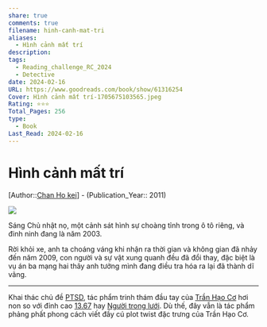 ```yaml
---
share: true
comments: true
filename: hinh-canh-mat-tri
aliases:
  - Hình cảnh mất trí
description:
tags:
  - Reading_challenge_RC_2024
  - Detective
date: 2024-02-16
URL: https://www.goodreads.com/book/show/61316254
Cover: Hình cảnh mất trí-1705675103565.jpeg
Rating: ⭐⭐⭐
Total_Pages: 256
type:
  - Book
Last_Read: 2024-02-16
---
```

# Hình cảnh mất trí  
[Author::[Chan Ho kei](../../Chan%20Ho%20kei.md)] - (Publication_Year:: 2011)  
  
![](https://i.imgur.com/zNq6Fqi.jpg)  
  
Sáng Chủ nhật nọ, một cảnh sát hình sự choàng tỉnh trong ô tô riêng, và đinh ninh đang là năm 2003.  
  
Rời khỏi xe, anh ta choáng váng khi nhận ra thời gian và không gian đã nhảy đến năm 2009, con người và sự vật xung quanh đều đã đổi thay, đặc biệt là vụ án ba mạng hai thây anh tưởng mình đang điều tra hóa ra lại đã thành dĩ vãng.  
  
---  
  
Khai thác chủ đề [PTSD](./PTSD.md), tác phẩm trinh thám đầu tay của [Trần Hạo Cơ](../../Chan%20Ho%20kei.md) hơi non so với đỉnh cao [13.67](../../13.67.md) hay [Người trong lưới](../../Ng%C6%B0%E1%BB%9Di%20Trong%20L%C6%B0%E1%BB%9Bi.md). Dù thế, đây vẫn là tác phẩm phảng phất phong cách viết đầy cú plot twist đặc trưng của Trần Hạo Cơ.